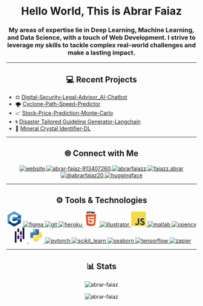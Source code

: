 <h1 align="center">Hello World, This is Abrar Faiaz</h1>
<h3 align="center">My areas of expertise lie in Deep Learning, Machine Learning, and Data Science, with a touch of Web Development. I strive to leverage my skills to tackle complex real-world challenges and make a lasting impact.</h3>

---

<h2 align="center">💻 Recent Projects</h2>

<p align="center">
   <ul>
      <li>⚖️ <a href="https://ai-legal-assistant-bd.netlify.app/" target="_blank">Digital-Security-Legal-Advisor_AI-Chatbot</a></li>
      <li>🌪️ <a href="https://huggingface.co/spaces/Abrar20/Cyclone-path-state" target="_blank">Cyclone-Path-Speed-Predictor</a></li>
      <li>📈 <a href="https://huggingface.co/spaces/Abrar20/Stock-Price-Prediction-Monte-Carlo" target="_blank">Stock-Price-Prediction-Monte-Carlo</a></li>
      <li>🌀 <a href="https://huggingface.co/spaces/Abrar20/Cyclone-bot" target="_blank">Disaster Tailored Guideline Generator-Langchain</a></li>
      <li>🔬 <a href="https://huggingface.co/spaces/Abrar20/Mineral-Crystal-Identifier" target="_blank">Mineral Crystal Identifier-DL</a></li>
   </ul>
</p>

---

<h2 align="center">🌐 Connect with Me</h2>

<p align="center">
  <a href="https://abrarfaiaz.netlify.app/" target="_blank">
    <img align="center" src="https://img.icons8.com/ios-filled/50/000000/domain.png" alt="website" height="40" width="50" />
  </a>
  <a href="https://linkedin.com/in/abrar-faiaz-913407260" target="_blank">
    <img align="center" src="https://raw.githubusercontent.com/rahuldkjain/github-profile-readme-generator/master/src/images/icons/Social/linked-in-alt.svg" alt="abrar-faiaz-913407260" height="40" width="50" />
  </a>
  <a href="https://kaggle.com/abrarfaiazz" target="_blank">
    <img align="center" src="https://raw.githubusercontent.com/rahuldkjain/github-profile-readme-generator/master/src/images/icons/Social/kaggle.svg" alt="abrarfaiazz" height="40" width="50" />
  </a>
  <a href="https://fb.com/faiazz.abrar" target="_blank">
    <img align="center" src="https://raw.githubusercontent.com/rahuldkjain/github-profile-readme-generator/master/src/images/icons/Social/facebook.svg" alt="faiazz.abrar" height="40" width="50" />
  </a>
  <a href="https://medium.com/@abrarfaiaz20" target="_blank">
    <img align="center" src="https://raw.githubusercontent.com/rahuldkjain/github-profile-readme-generator/master/src/images/icons/Social/medium.svg" alt="@abrarfaiaz20" height="40" width="50" />
  </a>
  <a href="https://huggingface.co/Abrar20" target="_blank">
    <img align="center" src="https://huggingface.co/front/assets/huggingface_logo-noborder.svg" alt="huggingface" height="40" width="50" />
  </a>
</p>

---

<h2 align="center">⚙️ Tools & Technologies</h2>

<p align="center">
   <a href="https://www.w3schools.com/cpp/" target="_blank" rel="noreferrer"> 
      <img src="https://raw.githubusercontent.com/devicons/devicon/master/icons/cplusplus/cplusplus-original.svg" alt="cplusplus" width="40" height="40"/> 
   </a>
   <a href="https://www.figma.com/" target="_blank" rel="noreferrer"> 
      <img src="https://www.vectorlogo.zone/logos/figma/figma-icon.svg" alt="figma" width="40" height="40"/> 
   </a> 
   <a href="https://git-scm.com/" target="_blank" rel="noreferrer"> 
      <img src="https://www.vectorlogo.zone/logos/git-scm/git-scm-icon.svg" alt="git" width="40" height="40"/> 
   </a> 
   <a href="https://heroku.com" target="_blank" rel="noreferrer"> 
      <img src="https://www.vectorlogo.zone/logos/heroku/heroku-icon.svg" alt="heroku" width="40" height="40"/> 
   </a> 
   <a href="https://www.w3.org/html/" target="_blank" rel="noreferrer"> 
      <img src="https://raw.githubusercontent.com/devicons/devicon/master/icons/html5/html5-original-wordmark.svg" alt="html5" width="40" height="40"/> 
   </a> 
   <a href="https://www.adobe.com/in/products/illustrator.html" target="_blank" rel="noreferrer"> 
      <img src="https://www.vectorlogo.zone/logos/adobe_illustrator/adobe_illustrator-icon.svg" alt="illustrator" width="40" height="40"/> 
   </a> 
   <a href="https://developer.mozilla.org/en-US/docs/Web/JavaScript" target="_blank" rel="noreferrer"> 
      <img src="https://raw.githubusercontent.com/devicons/devicon/master/icons/javascript/javascript-original.svg" alt="javascript" width="40" height="40"/> 
   </a> 
   <a href="https://www.mathworks.com/" target="_blank" rel="noreferrer"> 
      <img src="https://upload.wikimedia.org/wikipedia/commons/2/21/Matlab_Logo.png" alt="matlab" width="40" height="40"/> 
   </a> 
   <a href="https://opencv.org/" target="_blank" rel="noreferrer"> 
      <img src="https://www.vectorlogo.zone/logos/opencv/opencv-icon.svg" alt="opencv" width="40" height="40"/> 
   </a> 
   <a href="https://pandas.pydata.org/" target="_blank" rel="noreferrer"> 
      <img src="https://raw.githubusercontent.com/devicons/devicon/2ae2a900d2f041da66e950e4d48052658d850630/icons/pandas/pandas-original.svg" alt="pandas" width="40" height="40"/> 
   </a> 
   <a href="https://www.python.org" target="_blank" rel="noreferrer"> 
      <img src="https://raw.githubusercontent.com/devicons/devicon/master/icons/python/python-original.svg" alt="python" width="40" height="40"/> 
   </a> 
   <a href="https://pytorch.org/" target="_blank" rel="noreferrer"> 
      <img src="https://www.vectorlogo.zone/logos/pytorch/pytorch-icon.svg" alt="pytorch" width="40" height="40"/> 
   </a> 
   <a href="https://scikit-learn.org/" target="_blank" rel="noreferrer"> 
      <img src="https://upload.wikimedia.org/wikipedia/commons/0/05/Scikit_learn_logo_small.svg" alt="scikit_learn" width="40" height="40"/> 
   </a> 
   <a href="https://seaborn.pydata.org/" target="_blank" rel="noreferrer"> 
      <img src="https://seaborn.pydata.org/_images/logo-mark-lightbg.svg" alt="seaborn" width="40" height="40"/> 
   </a> 
   <a href="https://www.tensorflow.org" target="_blank" rel="noreferrer"> 
      <img src="https://www.vectorlogo.zone/logos/tensorflow/tensorflow-icon.svg" alt="tensorflow" width="40" height="40"/> 
   </a> 
   <a href="https://zapier.com" target="_blank" rel="noreferrer"> 
      <img src="https://www.vectorlogo.zone/logos/zapier/zapier-icon.svg" alt="zapier" width="40" height="40"/> 
   </a>
</p>

---

<h2 align="center">📊 Stats</h2>

<p align="center">
  <img align="center" src="https://github-readme-stats.vercel.app/api/top-langs?username=abrar-faiaz&show_icons=true&locale=en&layout=compact" alt="abrar-faiaz" />
</p>
<p align="center">
  <img align="center" src="https://github-readme-streak-stats.herokuapp.com/?user=abrar-faiaz&" alt="abrar-faiaz" />
</p>
